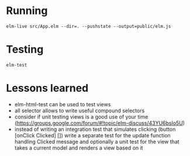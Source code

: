 # Running

`elm-live src/App.elm --dir=. --pushstate --output=public/elm.js`

# Testing

`elm-test`

# Lessons learned
- elm-html-test can be used to test views
- all selector allows to write useful compound selectors
- consider if unit testing views is a good use of your time (https://groups.google.com/forum/#!topic/elm-discuss/43YU6bsIo5U)
- instead of writing an integration test that simulates clicking (button [onClick Clicked] []) write a separate test for the update function handling
Clicked message and optionally a unit test for the view that takes a current model and renders a view based on it
